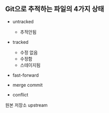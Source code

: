 

## Git으로 추적하는 파일의 4가지 상태

* untracked
  * 추적안됨
* tracked
  * 수정 없음
  * 수정함
  * 스테이지됨



* fast-forward
* merge commit
* conflict


원본 저장소 upstream
